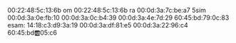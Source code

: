 00:22:48:5c:13:6b
om
00:22:48:5c:13:6b
ra
00:0d:3a:7c:be:a7
5sim
00:0d:3a:0e:fb:10
00:0d:3a:0c:b4:39
00:0d:3a:4e:7d:29
60:45:bd:79:0c:83
esam:
14:18:c3:d9:3a:19
00:0d:3a:df:81:e5
00:0d:3a:22:96:c4
60:45:bd:ab:05:c6
